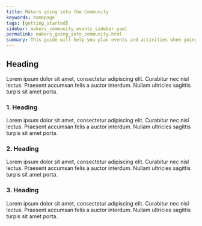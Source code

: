```yaml
---
title: Makers going into the Community
keywords: homepage
tags: [getting_started]
sidebar: makers_community_events_sidebar.yaml
permalink: makers_going_into_community.html
summary: This guide will help you plan events and activities when going into the community.
---
```


## Heading  
Lorem ipsum dolor sit amet, consectetur adipiscing elit. Curabitur nec nisl lectus. Praesent accumsan felis a auctor interdum. Nullam ultricies sagittis turpis sit amet porta.

### 1. Heading
Lorem ipsum dolor sit amet, consectetur adipiscing elit. Curabitur nec nisl lectus. Praesent accumsan felis a auctor interdum. Nullam ultricies sagittis turpis sit amet porta.

###  2. Heading
Lorem ipsum dolor sit amet, consectetur adipiscing elit. Curabitur nec nisl lectus. Praesent accumsan felis a auctor interdum. Nullam ultricies sagittis turpis sit amet porta.

### 3. Heading 
Lorem ipsum dolor sit amet, consectetur adipiscing elit. Curabitur nec nisl lectus. Praesent accumsan felis a auctor interdum. Nullam ultricies sagittis turpis sit amet porta.
